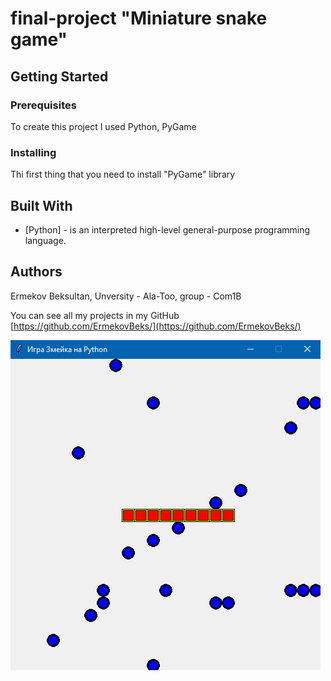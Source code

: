 # final-project "Miniature snake game"

## Getting Started

### Prerequisites	

To create this project I used Python, PyGame

### Installing

Thi first thing that you need to install "PyGame" library

## Built With

* [Python] - is an interpreted high-level general-purpose programming language.

## Authors

Ermekov Beksultan, Unversity - Ala-Too, group - Com1B 

You can see all my projects in my GitHub [https://github.com/ErmekovBeks/](https://github.com/ErmekovBeks/)

![image text](https://github.com/ErmekovBeks/final-project/blob/main/%D0%A1%D0%BD%D0%B8%D0%BC%D0%BE%D0%BA%20%D1%8D%D0%BA%D1%80%D0%B0%D0%BD%D0%B0%20(72).png)
